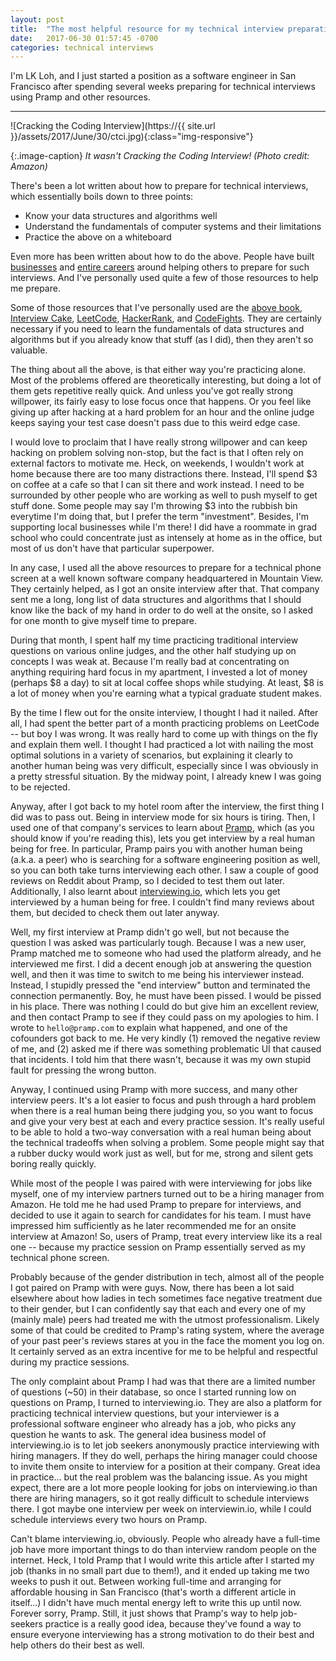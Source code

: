 ```yaml
---
layout: post
title:  "The most helpful resource for my technical interview preparations"
date:   2017-06-30 01:57:45 -0700
categories: technical interviews
---
```


I'm LK Loh, and I just started a position as a software engineer 
in San Francisco after spending several weeks
preparing for technical interviews using Pramp and other resources.

***

![Cracking the Coding Interview](https://{{ site.url }}/assets/2017/June/30/ctci.jpg){:class="img-responsive"}

{:.image-caption}
*It wasn't Cracking the Coding Interview! (Photo credit: Amazon)*

There's been a lot written about how to prepare for technical interviews,
which essentially boils down to three points:
* Know your data structures and algorithms well
* Understand the fundamentals of computer systems and their limitations
* Practice the above on a whiteboard

Even more has been written about how to do the above. 
People have built [businesses](https://www.interviewcake.com/) 
and [entire careers](http://www.gayle.com/) around helping 
others to prepare for such interviews. 
And I've personally used quite a few of those resources to help me prepare. 

Some of those resources that I've personally used are the [above book](http://www.crackingthecodinginterview.com/), 
[Interview Cake](https://www.interviewcake.com/), 
[LeetCode](https://leetcode.com/), [HackerRank](https://www.hackerrank.com/), 
and [CodeFights](https://codefights.com/).
They are certainly necessary if you need to learn the fundamentals
of data structures and algorithms
but if you already know that stuff (as I did),
then they aren't so valuable.

The thing about all the above, is that either way you're practicing alone. 
Most of the problems offered are theoretically interesting, 
but doing a lot of them gets repetitive really quick. 
And unless you've got really strong willpower,
its fairly easy to lose focus once that happens. 
Or you feel like giving up after hacking at a hard problem for an hour
and the online judge keeps saying your test case doesn't pass due to this weird edge case. 

I would love to proclaim that I have really strong willpower
and can keep hacking on problem solving non-stop,
but the fact is that I often rely on external factors to motivate me.
Heck, on weekends, 
I wouldn't work at home because there are too many distractions there.
Instead, I'll spend $3 on coffee at a cafe so that I can sit there and work instead.
I need to be surrounded by other people who are working as well
to push myself to get stuff done.
Some people may say I'm throwing $3 into the rubbish bin everytime I'm doing that,
but I prefer the term "investment".
Besides, I'm supporting local businesses while I'm there!
I did have a roommate in grad school who could concentrate just as intensely
at home as in the office, 
but most of us don't have that particular superpower.

In any case, I used all the above resources to prepare for a technical phone screen 
at a well known software company headquartered in Mountain View.
They certainly helped, as I got an onsite interview after that.
That company sent me a long, long list of data structures and algorithms
that I should know like the back of my hand in order to do well at the onsite, 
so I asked for one month to give myself time to prepare.

During that month, I spent half my time 
practicing traditional interview questions on various online judges,
and the other half studying up on concepts I was weak at.
Because I'm really bad at concentrating on anything requiring hard focus in my apartment,
I invested a lot of money (perhaps $8 a day) to sit at local coffee shops while studying. 
At least, $8 is a lot of money when you're earning
what a typical graduate student makes.

By the time I flew out for the onsite interview,
I thought I had it nailed.
After all, I had spent the better part of a month
practicing problems on LeetCode -- 
but boy I was wrong.
It was really hard to come up with things on the fly and explain them well.
I thought I had practiced a lot with nailing the most optimal
solutions in a variety of scenarios,
but explaining it clearly to another human being was very difficult,
especially since I was obviously in a pretty stressful situation.
By the midway point, I already knew I was going to be rejected.
 
Anyway, after I got back to my hotel room after the interview,
the first thing I did was to pass out. 
Being in interview mode for six hours is tiring.
Then, I used one of that company's services to learn about [Pramp](https://pramp.com/#/),
which (as you should know if you're reading this),
lets you get interview by a real human being for free.
In particular, Pramp pairs you with another human being (a.k.a. a peer) who
is searching for a software engineering position as well,
so you can both take turns interviewing each other.
I saw a couple of good reviews on Reddit about Pramp, 
so I decided to test them out later.
Additionally, I also learnt about [interviewing.io](),
which lets you get interviewed by a human being for free.
I couldn't find many reviews about them,
but decided to check them out later anyway.

Well, my first interview at Pramp didn't go well,
but not because the question I was asked was particularly tough.
Because I was a new user, Pramp matched me to someone who had used the platform already,
and he interviewed me first. 
I did a decent enough job at answering the question well,
and then it was time to switch to me being his interviewer instead.
Instead, I stupidly pressed the "end interview" button and
terminated the connection permanently. 
Boy, he must have been pissed. I would be pissed in his place. 
There was nothing I could do but give him an excellent review,
and then contact Pramp to see if they could pass on my apologies to him. 
I wrote to `hello@pramp.com` to explain what happened,
and one of the cofounders got back to me. 
He very kindly (1) removed the negative review of me,
and (2) asked me if there was something problematic UI that caused that incidents.
I told him that there wasn't,
because it was my own stupid fault for pressing the wrong button.

Anyway, I continued using Pramp with more success, and many other interview peers.
It's a lot easier to focus and push through a hard problem when there 
is a real human being there judging you,
so you want to focus and give your very best at each and every practice session.
It's really useful to be able to hold a two-way conversation with a real human being
about the technical tradeoffs when solving a problem.
Some people might say that a rubber ducky would work just as well,
but for me, strong and silent gets boring really quickly.

While most of the people I was paired with were interviewing for jobs like myself,
one of my interview partners turned out to be a hiring manager from Amazon.
He told me he had used Pramp to prepare for interviews,
and decided to use it again to search for candidates for his team.
I must have impressed him sufficiently as he 
later recommended me for an onsite interview at Amazon!
So, users of Pramp, treat every interview like its a real one -- 
because my practice session on Pramp essentially served
as my technical phone screen.

Probably because of the gender distribution in tech, 
almost all of the people I got paired on Pramp with were guys.
Now, there has been a lot said elsewhere about how
ladies in tech sometimes face negative treatment due to their gender,
but I can confidently say that each and every one of my (mainly male) peers
had treated me with the utmost professionalism.
Likely some of that could be credited to Pramp's rating system,
where the average of your past peer's reviews stares at you in the face the moment you log on.
It certainly served as an extra incentive for me
to be helpful and respectful during my practice sessions.

The only complaint about Pramp I had
was that there are a limited number of questions (~50) in their database,
so once I started running low on questions on Pramp,
I turned to interviewing.io.
They are also a platform for practicing technical interview questions,
but your interviewer is a professional software engineer who already has a job,
who picks any question he wants to ask.
The general idea business model of interviewing.io is to 
let job seekers anonymously practice interviewing with hiring managers.
If they do well, perhaps the hiring manager could choose to invite
them onsite to interview for a position at their company.
Great idea in practice... but the real problem was the balancing issue.
As you might expect, there are a lot more people looking for jobs on interviewing.io
than there are hiring managers,
so it got really difficult to schedule interviews there.
I got maybe one interview per week on interviewin.io, 
while I could schedule interviews every two hours on Pramp.

Can't blame interviewing.io, obviously. 
People who already have a full-time job
have more important things to do than interview random people on the internet.
Heck, I told Pramp that I would write this article after I started my job
(thanks in no small part due to them!),
and it ended up taking me two weeks to push it out.
Between working full-time and arranging for affordable housing in San Francisco 
(that's worth a different article in itself...)
I didn't have much mental energy left to write this up until now.
Forever sorry, Pramp.
Still, it just shows that Pramp's way to help job-seekers practice
is a really good idea, because they've found a way to ensure
everyone interviewing has a strong motivation to do their best
and help others do their best as well.
























